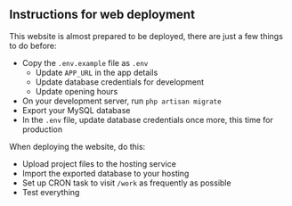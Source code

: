 ## Instructions for web deployment

This website is almost prepared to be deployed, there are just a few things to do before:

- Copy the `.env.example` file as `.env`
    - Update `APP_URL` in the app details
    - Update database credentials for development
    - Update opening hours
- On your development server, run `php artisan migrate`
- Export your MySQL database
- In the `.env` file, update database credentials once more, this time for production

When deploying the website, do this:

- Upload project files to the hosting service
- Import the exported database to your hosting
- Set up CRON task to visit `/work` as frequently as possible
- Test everything
